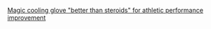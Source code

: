 ---
layout: post
wordpress_id: 1524
wordpress_url: http://noesbueno.com/archives/1524
date: '2012-09-05 11:11:24 -0500'
date_gmt: '2012-09-05 16:11:24 -0500'
body: |
  <p><a href="http://kottke.org/12/09/magic-cooling-glove-better-than-steroids-for-athletic-performance-improvement">Magic cooling glove "better than steroids" for athletic performance improvement</a></p>
---